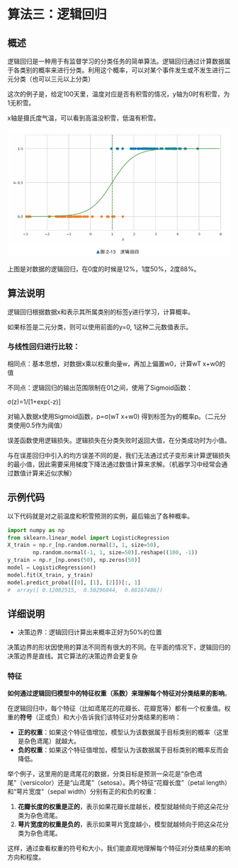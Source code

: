 # 算法三：逻辑回归

## 概述

逻辑回归是一种用于有监督学习的分类任务的简单算法。逻辑回归通过计算数据属于各类别的概率来进行分类。利用这个概率，可以对某个事件发生或不发生进行二元分类（也可以三元以上分类）

这次的例子是，给定100天里，温度对应是否有积雪的情况，y轴为0时有积雪，为1无积雪。

x轴是摄氏度气温，可以看到高温没积雪，低温有积雪。

![6.png](images\6.png)

上图是对数据的逻辑回归，在0度的时候是12%，1度50%，2度88%。

## 算法说明

逻辑回归根据数据x和表示其所属类别的标签y进行学习，计算概率。

如果标签是二元分类，则可以使用前面的y=0, 1这种二元数值表示。

### 与线性回归进行比较：

相同点：基本思想，对数据x乘以权重向量w，再加上偏置w0，计算wT x+w0的值

不同点：逻辑回归的输出范围限制在01之间，使用了Sigmoid函数：

σ(z)=1/[1+exp(-z)]

对输入数据x使用Sigmoid函数，p=σ(wT x+w0) 得到标签为y的概率p。（二元分类使用0.5作为阈值）

误差函数使用逻辑损失。逻辑损失在分类失败时返回大值，在分类成功时为小值。

与在误差回归中引入的均方误差不同的是，我们无法通过式子变形来计算逻辑损失的最小值，因此需要采用梯度下降法通过数值计算来求解。（机器学习中经常会通过数值计算来近似求解）

## 示例代码

以下代码就是对之前温度和积雪预测的实例，最后输出了各种概率。

```python
import numpy as np
from sklearn.linear_model import LogisticRegression
X_train = np.r_[np.random.normal(3, 1, size=50),
        np.random.normal(-1, 1, size=50)].reshape((100, -1))
y_train = np.r_[np.ones(50), np.zeros(50)]
model = LogisticRegression()
model.fit(X_train, y_train)
model.predict_proba([[0], [1], [2]])[:, 1]
#  array([ 0.12082515,  0.50296844,  0.88167486])
```

## 详细说明

- 决策边界：逻辑回归计算出来概率正好为50%的位置

决策边界的形状因使用的算法不同而有很大的不同。在平面的情况下，逻辑回归的决策边界是直线。其它算法的决策边界会更复杂

### 特征

**如何通过逻辑回归模型中的特征权重（系数）来理解每个特征对分类结果的影响**。

在逻辑回归中，每个特征（比如鸢尾花的花瓣长、花瓣宽等）都有一个权重值。权重的**符号**（正或负）和大小告诉我们该特征对分类结果的影响：

- **正的权重**：如果这个特征值增加，模型认为该数据属于目标类别的概率（这里是杂色鸢尾）就越大。
- **负的权重**：如果这个特征值增加，模型认为该数据属于目标类别的概率反而会降低。

举个例子，这里用的是鸢尾花的数据，分类目标是预测一朵花是“杂色鸢尾”（versicolor）还是“山鸢尾”（setosa）。两个特征“花瓣长度”（petal length）和“萼片宽度”（sepal width）分别有正的和负的权重：

1. **花瓣长度的权重是正的**，表示如果花瓣长度越长，模型就越倾向于把这朵花分类为杂色鸢尾。
2. **萼片宽度的权重是负的**，表示如果萼片宽度越小，模型就越倾向于把这朵花分类为杂色鸢尾。

这样，通过查看权重的符号和大小，我们能直观地理解每个特征对分类结果的影响方向和程度。